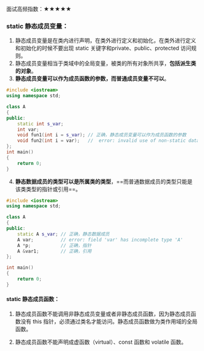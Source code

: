 面试高频指数：★★★★★

### static 静态成员变量：

1. 静态成员变量是在类内进行声明，在类外进行定义和初始化，在类外进行定义和初始化的时候不要出现 static 关键字和private、public、protected 访问规则。
2. 静态成员变量相当于类域中的全局变量，被类的所有对象所共享，**包括派生类的对象**。
3. **静态成员变量可以作为成员函数的参数，而普通成员变量不可以**。


```c++
#include <iostream>
using namespace std;

class A
{
public:
    static int s_var;
    int var;
    void fun1(int i = s_var); // 正确，静态成员变量可以作为成员函数的参数
    void fun2(int i = var);   //  error: invalid use of non-static data member 'A::var'
};
int main()
{
    return 0;
}
```

4. **静态数据成员的类型可以是所属类的类型**，==而普通数据成员的类型只能是该类类型的指针或引用==。


```c++
#include <iostream>
using namespace std;

class A
{
public:
    static A s_var; // 正确，静态数据成员
    A var;          // error: field 'var' has incomplete type 'A'
    A *p;           // 正确，指针
    A &var1;        // 正确，引用
};

int main()
{
    return 0;
}
```

#### static 静态成员函数：

1. 静态成员函数不能调用非静态成员变量或者非静态成员函数，因为静态成员函数没有 this  指针，必须通过类名才能访问。静态成员函数做为类作用域的全局函数。

2. 静态成员函数不能声明成虚函数（virtual）、const 函数和 volatile 函数。

